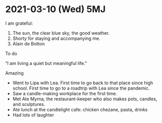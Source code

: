 # 2021-03-10 (Wed) 5MJ

I am grateful:

1. The sun, the clear blue sky, the good weather.
2. Shorty for staying and accompanying me.
3. Alain de Botton

To do

“I am living a quiet but meaningful life.”

Amazing

- Went to Lipa with Lea. First time to go back to that place since high school. First time to go to a roadtrip with Lea since the pandemic.
- Saw a candle-making workplace for the first time.
- Met Ate Myrna, the restaurant-keeper who also makes pots, candles, and sculptures.
- Ate lunch at the candlelight cafe: chicken chezane, pasta, drinks
- Had lots of laughter

